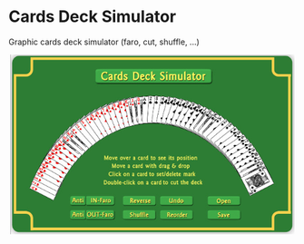 # Cards Deck Simulator
Graphic cards deck simulator (faro, cut, shuffle, ...)

![screenshot](screenshot.jpg "Cards Deck Simulator")
